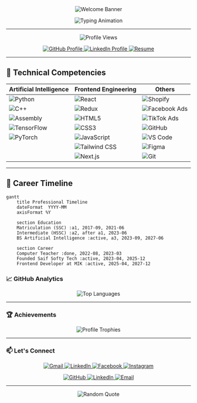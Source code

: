 <!-- Animated Waving Header with Gradient -->
<div align="center">
  <img src="https://capsule-render.vercel.app/api?type=waving&color=gradient&height=200&section=header&text=Hi%20👋%20I'm%20Ihsan%20Saif&fontSize=40&fontAlignY=35&animation=fadeIn" alt="Welcome Banner"/>
</div>

<!-- Typing Animation Intro -->
<p align="center">
  <img src="https://readme-typing-svg.demolab.com?font=Fira+Code&weight=600&size=24&duration=3000&pause=1000&color=44F748&center=true&vCenter=true&width=500&lines=Artificial+Intellegence+Engineer;Frontend+Devolepor;Open+Source+Enthusiast;Continuous+Learner;Problem+Solver" alt="Typing Animation" />
</p>

---
<!-- Visitor Counter -->
<p align="center">
  <img src="https://komarev.com/ghpvc/?username=ihsansaif313&label=Profile+Views&color=blueviolet&style=flat" alt="Profile Views"/>
</p>

<!-- SEO-Optimized Header -->
<div>
  <p align="center">
    <a href="https://github.com/ihsansaif313" target="_blank">
      <img src="https://img.shields.io/badge/GitHub-Profile-181717?style=for-the-badge&logo=github" alt="GitHub Profile">
    </a>
    <a href="https://linkedin.com/in/its-saif-products" target="_blank">
      <img src="https://img.shields.io/badge/LinkedIn-Connect-0A66C2?style=for-the-badge&logo=linkedin" alt="LinkedIn Profile">
    </a>
    <a href="https://drive.google.com/your-resume-link](https://drive.google.com/file/d/1mN1QEGoUorsKPoNAJI0tu37DUs_MYiwZ/view)" target="_blank">
      <img src="https://img.shields.io/badge/Resume-View_CV-8B0000?style=for-the-badge&logo=googledrive" alt="Resume">
    </a>
  </p>
</div>

---

## 🔬 **Technical Competencies**

<div align="center">

| Artificial Intelligence           | Frontend Engineering         | Others        |
|-----------------------------------|------------------------------|-----------------------------|
| ![Python](https://img.shields.io/badge/Python-3776AB?logo=python&logoColor=white) | ![React](https://img.shields.io/badge/React-61DAFB?logo=react&logoColor=black) | ![Shopify](https://img.shields.io/badge/Shopify-7AB55C?logo=shopify&logoColor=white) |
| ![C++](https://img.shields.io/badge/C++-00599C?logo=c%2B%2B&logoColor=white) | ![Redux](https://img.shields.io/badge/Redux-764ABC?logo=redux&logoColor=white) | ![Facebook Ads](https://img.shields.io/badge/Facebook_Ads-1877F2?logo=facebook&logoColor=white) |
| ![Assembly](https://img.shields.io/badge/Assembly-8E8E8E?logo=assemblyscript&logoColor=white) | ![HTML5](https://img.shields.io/badge/HTML5-E34F26?logo=html5&logoColor=white) | ![TikTok Ads](https://img.shields.io/badge/TikTok_Ads-000000?logo=tiktok&logoColor=white) |
| ![TensorFlow](https://img.shields.io/badge/TensorFlow-FF6F00?logo=tensorflow&logoColor=white) | ![CSS3](https://img.shields.io/badge/CSS3-1572B6?logo=css3&logoColor=white) | ![GitHub](https://img.shields.io/badge/GitHub-181717?logo=github&logoColor=white) |
| ![PyTorch](https://img.shields.io/badge/PyTorch-EE4C2C?logo=pytorch&logoColor=white) | ![JavaScript](https://img.shields.io/badge/JavaScript-F7DF1E?logo=javascript&logoColor=black) | ![VS Code](https://img.shields.io/badge/VS_Code-007ACC?logo=visualstudiocode&logoColor=white) |
| | ![Tailwind CSS](https://img.shields.io/badge/Tailwind_CSS-06B6D4?logo=tailwindcss&logoColor=white) | ![Figma](https://img.shields.io/badge/Figma-F24E1E?logo=figma&logoColor=white) |
| | ![Next.js](https://img.shields.io/badge/Next.js-000000?logo=nextdotjs&logoColor=white) | ![Git](https://img.shields.io/badge/Git-F05032?logo=git&logoColor=white) |

</div>

---

## 📜 **Career Timeline**

```mermaid
gantt
    title Professional Timeline
    dateFormat  YYYY-MM
    axisFormat %Y
    
    section Education
    Matriculation (SSC) :a1, 2017-09, 2021-06
    Intermediate (HSSC) :a2, after a1, 2023-06
    BS Artificial Intelligence :active, a3, 2023-09, 2027-06
    
    section Career
    Computer Teacher :done, 2022-08, 2023-03
    Founded Saif Softy Tech :active, 2023-04, 2025-12
    Frontend Developer at MIK :active, 2025-04, 2027-12
```



### 📈 GitHub Analytics
<!-- Enhanced Stats Cards Layout -->

<div align="center">
  <img src="https://github-readme-stats.vercel.app/api/top-langs/?username=ihsansaif313&layout=compact&theme=radical&langs_count=8" alt="Top Languages"/>
</div>

---

### 🏆 Achievements
<!-- Trophies with Custom Theme -->
<div align="center">
  <img src="https://github-profile-trophy.vercel.app/?username=ihsansaif313&column=8&theme=onedark&no-bg=true&no-frame=true" alt="Profile Trophies"/>
</div>

---

### 📫 Let's Connect
<!-- Animated Social Badges -->
<p align="center">
  <a href="mailto:ihsansaifedwardion@gmail.com">
    <img src="https://img.shields.io/badge/Gmail-D14836?style=for-the-badge&logo=gmail&logoColor=white" alt="Gmail">
  </a>
  <a href="https://www.linkedin.com/in/its-saif-products">
    <img src="https://img.shields.io/badge/LinkedIn-0077B5?style=for-the-badge&logo=linkedin&logoColor=white" alt="LinkedIn">
  </a>
  <a href="https://www.facebook.com/ihsan.saifedwardian">
    <img src="https://img.shields.io/badge/Facebook-1877F2?style=for-the-badge&logo=facebook&logoColor=white" alt="Facebook">
  </a>
  <a href="https://instagram.com/ihsansaif313">
    <img src="https://img.shields.io/badge/Instagram-E4405F?style=for-the-badge&logo=instagram&logoColor=white" alt="Instagram">
  </a>
</p>
<div align="center">
  <a href="https://github.com/ihsansaif313" target="_blank">
    <img src="https://img.shields.io/badge/Explore_Code-30+_Repos-black?style=flat&logo=github" alt="GitHub">
  </a>
  
  <a href="https://linkedin.com/in/its-saif-products" target="_blank">
    <img src="https://img.shields.io/badge/Network-With_Me-blue?style=flat&logo=linkedin" alt="LinkedIn">
  </a>
  
  <a href="mailto:ihsansaifedwardion@gmail.com">
    <img src="https://img.shields.io/badge/Contact-Business_Proposal-yellow?style=flat&logo=gmail" alt="Email">
  </a>
</div>

---



<!-- Dynamic Quote Footer -->
<div align="center">
  <img src="https://quotes-github-readme.vercel.app/api?type=horizontal&theme=dark" alt="Random Quote"/>
</div>
